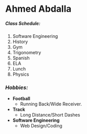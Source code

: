 # Ahmed Abdalla  
##### Class Schedule:  
1. Software Engineering
2. History
3. Gym
4. Trigonometry 
5. Spanish 
6. ELA
7. Lunch  
8. Physics

  
 ### _Hobbies:_
  - **Football**  
      - Running Back/Wide Receiver.
  - **Track**  
      - Long Distance/Short Dashes 
  - **Software Engineering**  
      - Web Design/Coding 
 